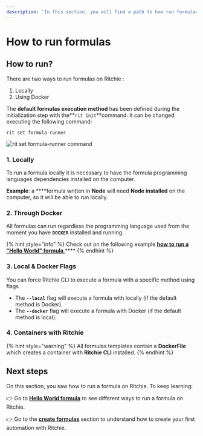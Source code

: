 ```yaml
---
description: 'In this section, you will find a path to how run formulas using Ritchie.'
---
```


# How to run formulas

## How to run?

There are two ways to run formulas on Ritchie :

1. Locally
2. Using Docker

The **default formulas execution method** has been defined during the initialization step with the**`rit init`**command. It can be changed executing the following command:

```text
rit set formula-runner
```

![rit set formula-runner command](../../../.gitbook/assets/large-gif-1374x404-.gif)

### 1. Locally

To run a formula locally it is necessary to have the formula programming languages dependencies installed on the computer.

**Example**: a ****formula written in **Node** will need **Node installed** on the computer, so it will be able to run locally.   


### 2. Through Docker

All formulas can run regardless the programming language used from the moment you have **`DOCKER`** installed and running.

{% hint style="info" %}
Check out on the following example [**how to run a "Hello World" formula** ](commands.md)\*\*\*\*
{% endhint %}

###  3. Local & Docker Flags

You can force Ritchie CLI to execute a formula with a specific method using flags.

* The **`--local`** flag will execute a formula with locally \(if the default method is Docker\). 
* The **`--docker`** flag will execute a formula with Docker \(if the default method is local\). 

### 4. Containers with Ritchie

{% hint style="warning" %}
All formulas templates contain a **DockerFile** which creates a container with **Ritchie CLI** installed.
{% endhint %}

## Next steps 

On this section, you saw how to run a formula on Ritchie. To keep learning:

👉 Go to [**Hello World formula**](commands.md) to see different ways to run a formula on Ritchie. 

👉 Go to the [**create formulas**](../how-to-create-formulas.md) section to understand how to create your first automation with Ritchie.

